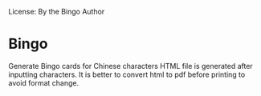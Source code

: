 License:
By the Bingo Author
# Bingo
Generate Bingo cards for Chinese characters
HTML file is generated after inputting characters. It is better to convert html to pdf before printing to avoid format change.
